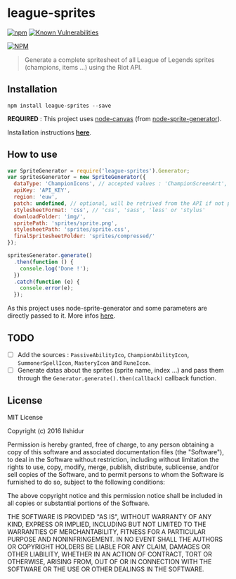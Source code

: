# league-sprites

[![npm](https://img.shields.io/npm/dt/league-sprites.svg)]()
[![Known Vulnerabilities](https://snyk.io/test/npm/league-sprites/badge.svg)](https://snyk.io/test/npm/league-sprites)

[![NPM](https://nodei.co/npm/league-sprites.png?downloads=true&downloadRank=true)](https://nodei.co/npm/league-sprites)

> Generate a complete spritesheet of all League of Legends sprites (champions, items ...) using the Riot API.

## Installation

`npm install league-sprites --save`

**REQUIRED** : This project uses [node-canvas](https://github.com/Automattic/node-canvas) (from [node-sprite-generator](https://github.com/selaux/node-sprite-generator)).

Installation instructions [**here**](https://github.com/Automattic/node-canvas/wiki/_pages).

## How to use

```javascript
var SpriteGenerator = require('league-sprites').Generator;
var spritesGenerator = new SpriteGenerator({
  dataType: 'ChampionIcons', // accepted values : 'ChampionScreenArt', 'ChampionIcon' and 'ItemIcon'
  apiKey: 'API_KEY',
  region: 'euw',
  patch: undefined, // optional, will be retrived from the API if not provided
  stylesheetFormat: 'css', // 'css', 'sass', 'less' or 'stylus'
  downloadFolder: 'img/',
  spritePath: 'sprites/sprite.png',
  stylesheetPath: 'sprites/sprite.css',
  finalSpritesheetFolder: 'sprites/compressed/'
});

spritesGenerator.generate()
  .then(function () {
    console.log('Done !');
  })
  .catch(function (e) {
    console.error(e);
  });
```

As this project uses node-sprite-generator and some parameters are directly passed to it. More infos [here](https://github.com/selaux/node-sprite-generator#options).

## TODO

- [ ] Add the sources : `PassiveAbilityIco`, `ChampionAbilityIcon`, `SummonerSpellIcon`, `MasteryIcon` and `RuneIcon`.
- [ ] Generate datas about the sprites (sprite name, index ...) and pass them through the `Generator.generate().then(callback)` callback function.

## License

MIT License

Copyright (c) 2016 Ilshidur

Permission is hereby granted, free of charge, to any person obtaining a copy
of this software and associated documentation files (the "Software"), to deal
in the Software without restriction, including without limitation the rights
to use, copy, modify, merge, publish, distribute, sublicense, and/or sell
copies of the Software, and to permit persons to whom the Software is
furnished to do so, subject to the following conditions:

The above copyright notice and this permission notice shall be included in all
copies or substantial portions of the Software.

THE SOFTWARE IS PROVIDED "AS IS", WITHOUT WARRANTY OF ANY KIND, EXPRESS OR
IMPLIED, INCLUDING BUT NOT LIMITED TO THE WARRANTIES OF MERCHANTABILITY,
FITNESS FOR A PARTICULAR PURPOSE AND NONINFRINGEMENT. IN NO EVENT SHALL THE
AUTHORS OR COPYRIGHT HOLDERS BE LIABLE FOR ANY CLAIM, DAMAGES OR OTHER
LIABILITY, WHETHER IN AN ACTION OF CONTRACT, TORT OR OTHERWISE, ARISING FROM,
OUT OF OR IN CONNECTION WITH THE SOFTWARE OR THE USE OR OTHER DEALINGS IN THE
SOFTWARE.
